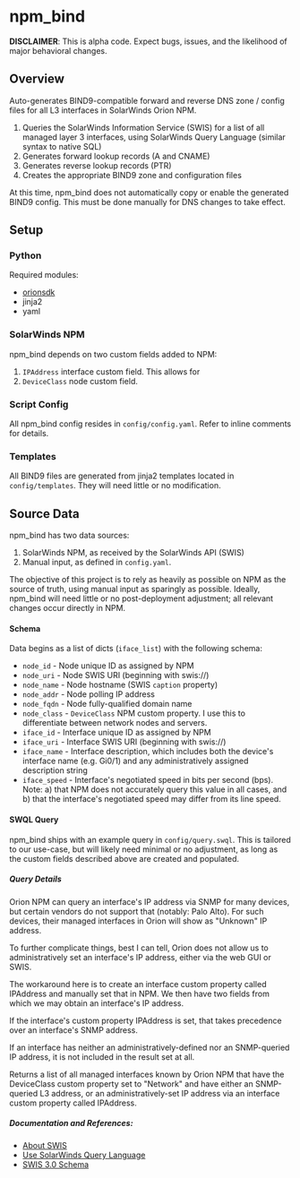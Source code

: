 # npm_bind

**DISCLAIMER**: This is alpha code. Expect bugs, issues, and the likelihood of major behavioral changes.

## Overview

Auto-generates BIND9-compatible forward and reverse DNS zone / config files for all L3 interfaces in SolarWinds Orion NPM.

1. Queries the SolarWinds Information Service (SWIS) for a list of all managed layer 3 interfaces, using SolarWinds Query Language (similar syntax to native SQL)
1. Generates forward lookup records (A and CNAME)
1. Generates reverse lookup records (PTR)
1. Creates the appropriate BIND9 zone and configuration files

At this time, npm_bind does not automatically copy or enable the generated BIND9 config. This must be done manually for DNS changes to take effect.

## Setup

### Python

Required modules:
* [orionsdk](https://github.com/solarwinds/OrionSDK)
* jinja2
* yaml

### SolarWinds NPM

npm_bind depends on two custom fields added to NPM:
1. `IPAddress` interface custom field. This allows for 
1. `DeviceClass` node custom field.

### Script Config

All npm_bind config resides in `config/config.yaml`. Refer to inline comments for details.

### Templates

All BIND9 files are generated from jinja2 templates located in `config/templates`. They will need little or no modification.

## Source Data

npm_bind has two data sources:
1. SolarWinds NPM, as received by the SolarWinds API (SWIS)
1. Manual input, as defined in `config.yaml`.

The objective of this project is to rely as heavily as possible on NPM as the source of truth, using manual input as sparingly as possible. Ideally, npm_bind will need little or no post-deployment adjustment; all relevant changes occur directly in NPM.

#### Schema

Data begins as a list of dicts (`iface_list`) with the following schema:

* `node_id` - Node unique ID as assigned by NPM
* `node_uri` - Node SWIS URI (beginning with swis://)
* `node_name` - Node hostname (SWIS `caption` property)
* `node_addr` - Node polling IP address
* `node_fqdn` - Node fully-qualified domain name
* `node_class` - `DeviceClass` NPM custom property. I use this to differentiate between network nodes and servers.
* `iface_id` - Interface unique ID as assigned by NPM
* `iface_uri` - Interface SWIS URI (beginning with swis://)
* `iface_name` - Interface description, which includes both the device's interface name (e.g. Gi0/1) and any administratively assigned description string
* `iface_speed` - Interface's negotiated speed in bits per second (bps). Note: a) that NPM does not accurately query this value in all cases, and b) that the interface's negotiated speed may differ from its line speed.

#### SWQL Query

npm_bind ships with an example query in `config/query.swql`. This is tailored to our use-case, but will likely need minimal or no adjustment, as long as the custom fields described above are created and populated.

##### Query Details
Orion NPM can query an interface's IP address via SNMP for many devices, but certain vendors do not support that (notably: Palo Alto). For such devices, their managed interfaces in Orion will show as "Unknown" IP address.

To further complicate things, best I can tell, Orion does not allow us to administratively set an interface's IP address, either via the web GUI or SWIS.

The workaround here is to create an interface custom property called IPAddress and manually set that in NPM. We then have two fields from which we may obtain an interface's IP address.

If the interface's custom property IPAddress is set, that takes precedence over an interface's SNMP address.

If an interface has neither an administratively-defined nor an SNMP-queried IP address, it is not included in the result set at all.

Returns a list of all managed interfaces known by Orion NPM that have the DeviceClass custom property set to "Network" and have either  an SNMP-queried L3 address, or an administratively-set IP address via an interface custom property called IPAddress.

##### Documentation and References:
* [About SWIS](https://github.com/solarwinds/OrionSDK/wiki/About-SWIS)
* [Use SolarWinds Query Language](https://support.solarwinds.com/Success_Center/Network_Performance_Monitor_(NPM)/Knowledgebase_Articles/How_to_use_SolarWinds_Query_Language_SWQL)
* [SWIS 3.0 Schema](http://solarwinds.github.io/OrionSDK/schema/index.html)
